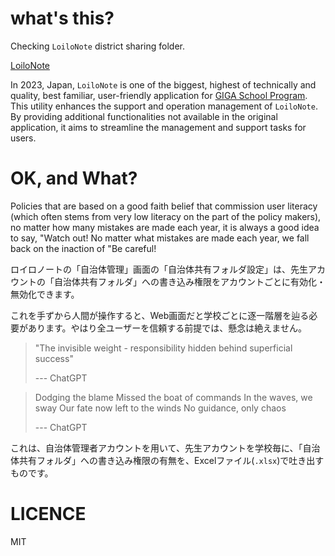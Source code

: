 # what's this?
Checking `LoiloNote` district sharing folder.

[LoiloNote](https://n.loilo.tv/en/)

In 2023, Japan, `LoiloNote` is one of the biggest, highest of technically and quality, best familiar, user-friendly application for [GIGA School Program](https://www.japantimes.co.jp/2021/03/22/special-supplements/japans-giga-school-program-equips-students-digital-society/). This utility enhances the support and operation management of `LoiloNote`. By providing additional functionalities not available in the original application, it aims to streamline the management and support tasks for users.

# OK, and What?
Policies that are based on a good faith belief that commission user literacy (which often stems from very low literacy on the part of the policy makers), no matter how many mistakes are made each year, it is always a good idea to say, "Watch out! No matter what mistakes are made each year, we fall back on the inaction of "Be careful!

ロイロノートの「自治体管理」画面の「自治体共有フォルダ設定」は、先生アカウントの「自治体共有フォルダ」への書き込み権限をアカウントごとに有効化・無効化できます。

これを手ずから人間が操作すると、Web画面だと学校ごとに逐一階層を辿る必要があります。やはり全ユーザーを信頼する前提では、懸念は絶えません。

> "The invisible weight - responsibility hidden behind superficial success"
>
> --- ChatGPT


> Dodging the blame
> Missed the boat of commands
> In the waves, we sway
> Our fate now left to the winds
> No guidance, only chaos
>
> --- ChatGPT

これは、自治体管理者アカウントを用いて、先生アカウントを学校毎に、「自治体共有フォルダ」への書き込み権限の有無を、Excelファイル(`.xlsx`)で吐き出すものです。

# LICENCE
MIT